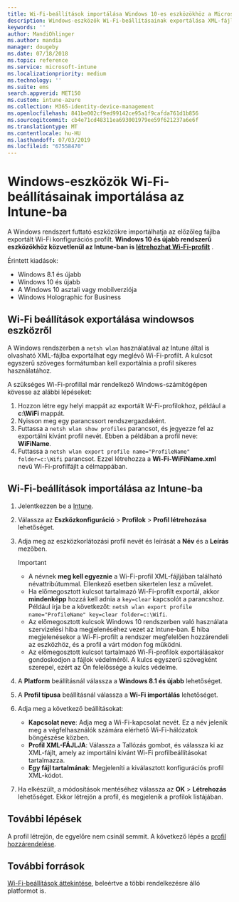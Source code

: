 ```yaml
---
title: Wi-Fi-beállítások importálása Windows 10-es eszközökhöz a Microsoft Intune-ban – Azure | Microsoft Docs
description: Windows-eszközök Wi-Fi-beállításainak exportálása XML-fájlba a netsh wlan használatával. Ezután a fájl Intune-ba történő importálásával létrehozhat egy Wi-Fi-profilt a Windows 8.1, Windows 10 és Windows Holographic for Business rendszerű eszközökhöz.
keywords: ''
author: MandiOhlinger
ms.author: mandia
manager: dougeby
ms.date: 07/18/2018
ms.topic: reference
ms.service: microsoft-intune
ms.localizationpriority: medium
ms.technology: ''
ms.suite: ems
search.appverid: MET150
ms.custom: intune-azure
ms.collection: M365-identity-device-management
ms.openlocfilehash: 841be002cf9ed99142ce95a1f9cafda761d1b856
ms.sourcegitcommit: cb4e71cd48311ea693001979ee59f621237a6e6f
ms.translationtype: MT
ms.contentlocale: hu-HU
ms.lasthandoff: 07/03/2019
ms.locfileid: "67558470"
---
```

# <a name="import-wi-fi-settings-for-windows-devices-in-intune"></a>Windows-eszközök Wi-Fi-beállításainak importálása az Intune-ba

A Windows rendszert futtató eszközökre importálhatja az előzőleg fájlba exportált Wi-Fi konfigurációs profilt. **Windows 10 és újabb rendszerű eszközökhöz közvetlenül az Intune-ban is [létrehozhat Wi-Fi-profilt](wi-fi-settings-windows.md)** .

Érintett kiadások:  
- Windows 8.1 és újabb
- Windows 10 és újabb
- A Windows 10 asztali vagy mobilverziója
- Windows Holographic for Business

## <a name="export-wi-fi-settings-from-a-windows-device"></a>Wi-Fi beállítások exportálása windowsos eszközről

A Windows rendszerben a `netsh wlan` használatával az Intune által is olvasható XML-fájlba exportálhat egy meglévő Wi-Fi-profilt. A kulcsot egyszerű szöveges formátumban kell exportálnia a profil sikeres használatához.

A szükséges Wi-Fi-profillal már rendelkező Windows-számítógépen kövesse az alábbi lépéseket:

1. Hozzon létre egy helyi mappát az exportált W-Fi-profilokhoz, például a **c:\WiFi** mappát.
2. Nyisson meg egy parancssort rendszergazdaként.
3. Futtassa a `netsh wlan show profiles` parancsot, és jegyezze fel az exportálni kívánt profil nevét. Ebben a példában a profil neve: **WiFiName**.
4. Futtassa a `netsh wlan export profile name="ProfileName" folder=c:\Wifi` parancsot. Ezzel létrehozza a **Wi-Fi-WiFiName.xml** nevű Wi-Fi-profilfájlt a célmappában.

## <a name="import-the-wi-fi-settings-into-intune"></a>Wi-Fi-beállítások importálása az Intune-ba

1. Jelentkezzen be a [Intune](https://go.microsoft.com/fwlink/?linkid=2090973).
2. Válassza az **Eszközkonfiguráció** > **Profilok** > **Profil létrehozása** lehetőséget.
3. Adja meg az eszközkorlátozási profil nevét és leírását a **Név** és a **Leírás** mezőben.

    > [!IMPORTANT]
    > - A névnek **meg kell egyeznie** a Wi-Fi-profil XML-fájljában található névattribútummal. Ellenkező esetben sikertelen lesz a művelet.
    > - Ha előmegosztott kulcsot tartalmazó Wi-Fi-profilt exportál, akkor **mindenképp** hozzá kell adnia a `key=clear` kapcsolót a parancshoz. Például írja be a következőt: `netsh wlan export profile name="ProfileName" key=clear folder=c:\Wifi`.
    > - Az előmegosztott kulcsok Windows 10 rendszerben való használata szervizelési hiba megjelenéséhez vezet az Intune-ban. E hiba megjelenésekor a Wi-Fi-profilt a rendszer megfelelően hozzárendeli az eszközhöz, és a profil a várt módon fog működni.
    > - Az előmegosztott kulcsot tartalmazó Wi-Fi-profilok exportálásakor gondoskodjon a fájlok védelméről. A kulcs egyszerű szövegként szerepel, ezért az Ön felelőssége a kulcs védelme.

4. A **Platform** beállításnál válassza a **Windows 8.1 és újabb** lehetőséget.
5. A **Profil típusa** beállításnál válassza a **Wi-Fi importálás** lehetőséget.
6. Adja meg a következő beállításokat:
    - **Kapcsolat neve**: Adja meg a Wi-Fi-kapcsolat nevét. Ez a név jelenik meg a végfelhasználók számára elérhető Wi-Fi-hálózatok böngészése közben.
    - **Profil XML-FÁJLJA**: Válassza a Tallózás gombot, és válassza ki az XML-fájlt, amely az importálni kívánt Wi-Fi profilbeállításokat tartalmazza.
    - **Egy fájl tartalmának**: Megjeleníti a kiválasztott konfigurációs profil XML-kódot.
7. Ha elkészült, a módosítások mentéséhez válassza az **OK** > **Létrehozás** lehetőséget. Ekkor létrejön a profil, és megjelenik a profilok listájában.

## <a name="next-steps"></a>További lépések

A profil létrejön, de egyelőre nem csinál semmit. A következő lépés a [profil hozzárendelése](device-profile-assign.md).

## <a name="more-resources"></a>További források

[Wi-Fi-beállítások áttekintése](wi-fi-settings-configure.md), beleértve a többi rendelkezésre álló platformot is.
